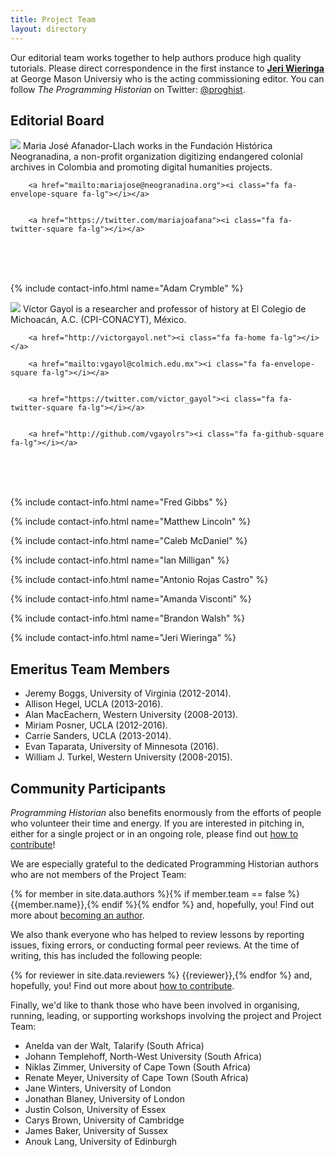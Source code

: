```yaml
---
title: Project Team
layout: directory
---
```


Our editorial team works together to help authors produce high quality tutorials. Please direct correspondence in the first instance to **<a href="mailto:jeri.elizabeth%2Bproghist@gmail.com">Jeri Wieringa</a>** at George Mason Universiy who is the acting commissioning editor. You can follow *The Programming Historian* on Twitter: [@proghist](http://twitter.com/proghist).

## Editorial Board

<div class="contact-box">
<img class="avatar" src="http://programminghistorian.org/avatars/Maria-Jose-Afanador-Llach.png" />
Maria José Afanador-Llach works in the Fundación Histórica Neogranadina, 
a non-profit organization digitizing endangered colonial archives in Colombia and promoting digital humanities projects.
 
<br />
	
	
		<a href="mailto:mariajose@neogranadina.org"><i class="fa fa-envelope-square fa-lg"></i></a>
	
	
		<a href="https://twitter.com/mariajoafana"><i class="fa fa-twitter-square fa-lg"></i></a>
<br /><br /><br />
</div>

{% include contact-info.html name="Adam Crymble" %}

<div class="contact-box">
<img class="avatar" src="http://programminghistorian.org/avatars/Victor-Gayol.png" />
Víctor Gayol is a researcher and professor of history at El Colegio de Michoacán, A.C. (CPI-CONACYT), México.
 
<br />

		<a href="http://victorgayol.net"><i class="fa fa-home fa-lg"></i></a>
	
		<a href="mailto:vgayol@colmich.edu.mx"><i class="fa fa-envelope-square fa-lg"></i></a>
	
	
		<a href="https://twitter.com/victor_gayol"><i class="fa fa-twitter-square fa-lg"></i></a>
	
	
		<a href="http://github.com/vgayolrs"><i class="fa fa-github-square fa-lg"></i></a>
	
<br /><br /><br />
</div>

{% include contact-info.html name="Fred Gibbs" %}

{% include contact-info.html name="Matthew Lincoln" %}

{% include contact-info.html name="Caleb McDaniel" %}

{% include contact-info.html name="Ian Milligan" %}

{% include contact-info.html name="Antonio Rojas Castro" %}

{% include contact-info.html name="Amanda Visconti" %}

{% include contact-info.html name="Brandon Walsh" %}

{% include contact-info.html name="Jeri Wieringa" %}


## Emeritus Team Members

* Jeremy Boggs, University of Virginia (2012-2014).
* Allison Hegel, UCLA (2013-2016).
* Alan MacEachern, Western University (2008-2013).
* Miriam Posner, UCLA (2012-2016).
* Carrie Sanders, UCLA (2013-2014).
* Evan Taparata, University of Minnesota (2016).
* William J. Turkel, Western University (2008-2015).

## Community Participants

*Programming Historian* also benefits enormously from the efforts of
people who volunteer their time and energy. If you are interested in
pitching in, either for a single project or in an ongoing role, please
find out [how to contribute](/contribute)!

We are especially grateful to the dedicated Programming Historian authors who are not members of the Project Team: 

{% for member in site.data.authors %}{% if member.team == false %} {{member.name}},{% endif %}{% endfor %} and, hopefully, you! Find out more about [becoming an author](/contribute).

We also thank everyone who has helped to review lessons by reporting issues,
fixing errors, or conducting formal peer reviews. At the time of writing, this
has included the following people: 

{% for reviewer in site.data.reviewers %}
{{reviewer}},{% endfor %} and, hopefully, you! Find out more about [how to
contribute](/contribute).

Finally, we'd like to thank those who have been involved in organising, running, leading, or supporting workshops involving the project and Project Team:

* Anelda van der Walt, Talarify (South Africa)
* Johann Templehoff, North-West University (South Africa)
* Niklas Zimmer, University of Cape Town (South Africa)
* Renate Meyer, University of Cape Town (South Africa)
* Jane Winters, University of London
* Jonathan Blaney, University of London
* Justin Colson, University of Essex
* Carys Brown, University of Cambridge
* James Baker, University of Sussex
* Anouk Lang, University of Edinburgh
